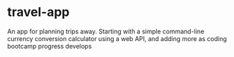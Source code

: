 # travel-app
An app for planning trips away. Starting with a simple command-line currency conversion calculator using a web API, and adding more as coding bootcamp progress develops
